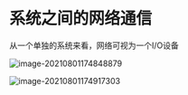 # 系统之间的网络通信

从一个单独的系统来看，网络可视为一个I/O设备

![image-20210801174848879](C:\Users\94125\AppData\Roaming\Typora\typora-user-images\image-20210801174848879.png)

![image-20210801174917303](C:\Users\94125\AppData\Roaming\Typora\typora-user-images\image-20210801174917303.png)


